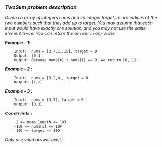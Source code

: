 ### _TwoSum problem description_

_Given an array of integers nums and an integer target, return indices of the two numbers such that they add up to target.
You may assume that each input would have exactly one solution, and you may not use the same element twice.
You can return the answer in any order._



**_Example - 1_:**

        Input:  nums = [2,7,11,15], target = 9
        Output: [0,1]
        Output: Because nums[0] + nums[1] == 9, we return [0, 1].

**_Example - 2 :_**

        Input:  nums = [3,2,4], target = 6
        Output: [1,2]

**_Example - 3 :_**

        Input:  nums = [3,3], target = 6
        Output: [0,1]



**_Constraints :_**

         2 <= nums.length <= 103
        -109 <= nums[i] <= 109
        -109 <= target <= 109
            
            
_Only one valid answer exists._
